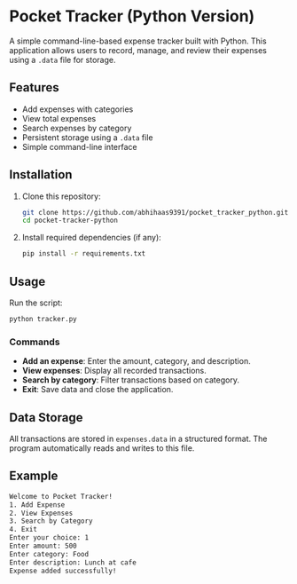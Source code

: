 # Pocket Tracker (Python Version)

A simple command-line-based expense tracker built with Python. This application allows users to record, manage, and review their expenses using a `.data` file for storage.

## Features
- Add expenses with categories
- View total expenses
- Search expenses by category
- Persistent storage using a `.data` file
- Simple command-line interface

## Installation

1. Clone this repository:
   ```sh
   git clone https://github.com/abhihaas9391/pocket_tracker_python.git
   cd pocket-tracker-python
   ```

2. Install required dependencies (if any):
   ```sh
   pip install -r requirements.txt
   ```

## Usage

Run the script:
```sh
python tracker.py
```

### Commands
- **Add an expense**: Enter the amount, category, and description.
- **View expenses**: Display all recorded transactions.
- **Search by category**: Filter transactions based on category.
- **Exit**: Save data and close the application.

## Data Storage
All transactions are stored in `expenses.data` in a structured format. The program automatically reads and writes to this file.

## Example
```sh
Welcome to Pocket Tracker!
1. Add Expense
2. View Expenses
3. Search by Category
4. Exit
Enter your choice: 1
Enter amount: 500
Enter category: Food
Enter description: Lunch at cafe
Expense added successfully!
```




